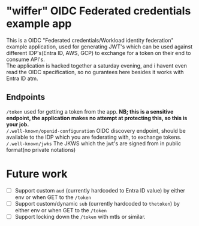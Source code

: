 # "wiffer" OIDC Federated credentials example app
This is a OIDC "Federated credentials/Workload identity federation" example application, used for generating JWT's which can be used against different IDP's(Entra ID, AWS, GCP) to exchange for a token on their end to consume API's.  
The application is hacked together a saturday evening, and i havent even read the OIDC specification, so no gurantees here besides it works with Entra ID atm.
## Endpoints
`/token` used for getting a token from the app. __NB; this is a sensitive endpoint, the application makes no attempt at protecting this, so this is your job.__  
`/.well-known/openid-configuration` OIDC discovery endpoint, should be available to the IDP which you are federating with, to exchange tokens.  
`/.well-known/jwks` The JKWS which the jwt's are signed from in public format(no private notations)  


# Future work
- [ ] Support custom `aud` (currently hardcoded to Entra ID value) by either env or when GET to the `/token`
- [ ] Support custom/dynamic `sub` (currently hardcoded to `thetoken`) by either env or when GET to the `/token`
- [ ] Support locking down the `/token` with mtls or similar. 
